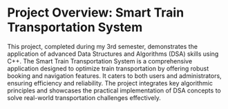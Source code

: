 # Project Overview: Smart Train Transportation System
This project, completed during my 3rd semester, demonstrates the application of advanced Data Structures and Algorithms (DSA) skills using C++. The Smart Train Transportation System is a comprehensive application designed to optimize train transportation by offering robust booking and navigation features. It caters to both users and administrators, ensuring efficiency and reliability. The project integrates key algorithmic principles and showcases the practical implementation of DSA concepts to solve real-world transportation challenges effectively.
